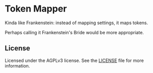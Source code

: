 # Token Mapper

Kinda like Frankenstein: instead of mapping settings, it maps tokens.

Perhaps calling it Frankenstein's Bride would be more appropriate.

## License

Licensed under the AGPLv3 license. See the [LICENSE](LICENSE) file for more information.
